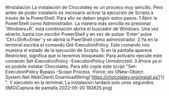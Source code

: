 #Instalación
La instalación de Chocolatey es un proceso muy sencillo. Pero antes de poder instalarlo es necesario activar la ejecución de Scripts a través de la PowerShell.
Para ello se deben seguir estos pasos:
1.Abrir la PowerShell como Administrador. La manera más sencilla es presionar 'Windows+R', esta combinación abrirá el buscador de Windows. Una vez abierto, basta con escribir PowerShell y en vez de pulsar 'Enter' pulse 'Ctrl+Shift+Enter' y se abrirá la PwerShell como administrador.
2.Ya en la terminal escriba el comando Get-ExecutionPolicy. Este comando nos muestra el estado de la ejecución de Scripts. Si en la pantalla aparece Restricted, significa que lo tenemos bloqueado. Para activarlo ejecute este comando Set-ExecutionPolicy -ExecutionPolicy Unrestricted.
3.Ahora ya sí es posbile instalar Chocolatey. Para ello copie este script "Set-ExecutionPolicy Bypass -Scope Process -Force;
iex ((New-Object System.Net.WebClient).DownloadString('https://chocolatey.org/install.ps1'))". Y ejecutelo en la terminal. La instalación tardará solo unos segundos.
(IMG\Captura de pantalla 2022-05-20 192825.png)
